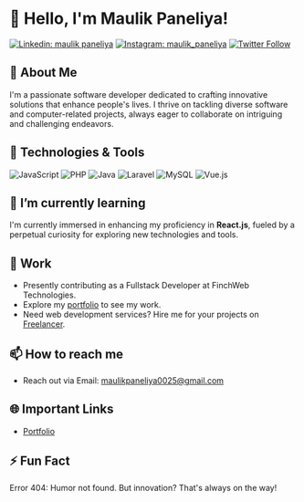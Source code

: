 # 👋 Hello, I'm Maulik Paneliya!

[![Linkedin: maulik paneliya](https://img.shields.io/badge/-Maulik%20Paneliya-blue?style=flat-square&logo=Linkedin&logoColor=white&link=https://www.linkedin.com/in/maulik-paneliya-197a7b201/)](https://www.linkedin.com/in/maulik-paneliya-197a7b201/)
[![Instagram: maulik_paneliya](https://img.shields.io/badge/-Official%20Maulik%20Paneliya-833ab4?style=flat-square&logo=Instagram&logoColor=white&link=https://www.instagram.com/maulik.paneliya/)](https://www.instagram.com/maulik.paneliya/)
[![Twitter Follow](https://img.shields.io/twitter/follow/i_am_maulik_?label=Follow&style=social)](https://twitter.com/i_am_maulik_)

## 🚀 About Me

I'm a passionate software developer dedicated to crafting innovative solutions that enhance people's lives. I thrive on tackling diverse software and computer-related projects, always eager to collaborate on intriguing and challenging endeavors.

## 🔧 Technologies & Tools

![JavaScript](https://img.shields.io/badge/JavaScript-Tool-yellow?style=flat-square&logo=javascript)
![PHP](https://img.shields.io/badge/PHP-Tool-purple?style=flat-square&logo=php)
![Java](https://img.shields.io/badge/Java-Tool-red?style=flat-square&logo=java)
![Laravel](https://img.shields.io/badge/Laravel-Tool-red?style=flat-square&logo=laravel)
![MySQL](https://img.shields.io/badge/MySQL-Tool-red?style=flat-square&logo=mysql)
![Vue.js](https://img.shields.io/badge/Vue.js-Tool-red?style=flat-square&logo=vue.js)

## 🌱 I’m currently learning

I'm currently immersed in enhancing my proficiency in **React.js**, fueled by a perpetual curiosity for exploring new technologies and tools.

## 💼 Work

- Presently contributing as a Fullstack Developer at FinchWeb Technologies.
- Explore my [portfolio](https://maulikpaneliya.netlify.app/) to see my work.
- Need web development services? Hire me for your projects on [Freelancer](https://www.freelancer.com/u/maulik0026).


## 📫 How to reach me

- Reach out via Email: maulikpaneliya0025@gmail.com

## 🌐 Important Links

- [Portfolio](https://maulikpaneliya.netlify.app/)

## ⚡ Fun Fact

Error 404: Humor not found. But innovation? That's always on the way!
